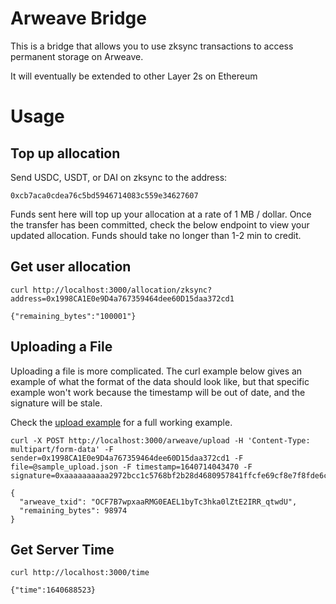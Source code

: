 # Arweave Bridge

This is a bridge that allows you to use zksync transactions to access permanent storage on Arweave.

It will eventually be extended to other Layer 2s on Ethereum

# Usage

## Top up allocation

Send USDC, USDT, or DAI on zksync to the address:

```
0xcb7aca0cdea76c5bd5946714083c559e34627607
```

Funds sent here will top up your allocation at a rate of 1 MB / dollar. Once the transfer has been committed, check the below endpoint to view your updated allocation. Funds should take no longer than 1-2 min to credit. 

## Get user allocation

```
curl http://localhost:3000/allocation/zksync?address=0x1998CA1E0e9D4a767359464dee60D15daa372cd1

{"remaining_bytes":"100001"}
```


## Uploading a File

Uploading a file is more complicated. The curl example below gives an example of what the format of the data should look like, but that specific example won't work because the timestamp will be out of date, and the signature will be stale. 

Check the [upload example](upload_example.js) for a full working example.

```
curl -X POST http://localhost:3000/arweave/upload -H 'Content-Type: multipart/form-data' -F sender=0x1998CA1E0e9D4a767359464dee60D15daa372cd1 -F file=@sample_upload.json -F timestamp=1640714043470 -F signature=0xaaaaaaaaaa2972bcc1c5768bf2b28d4680957841ffcfe69cf8e7f8fde6c21f7a031dbe0d44969c84a251daa2c74f82e0a398b61e5a8a36c8e6e950badc57553c1c

{
  "arweave_txid": "OCF7B7wpxaaRMG0EAEL1byTc3hka0lZtE2IRR_qtwdU",
  "remaining_bytes": 98974
}
```



## Get Server Time

```
curl http://localhost:3000/time

{"time":1640688523}
```
